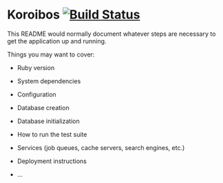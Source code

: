 # Koroibos [![Build Status](https://travis-ci.com/pschlatt/Koroibos.svg?branch=master)](https://travis-ci.com/pschlatt/Koroibos)

This README would normally document whatever steps are necessary to get the
application up and running.

Things you may want to cover:

* Ruby version

* System dependencies

* Configuration

* Database creation

* Database initialization

* How to run the test suite

* Services (job queues, cache servers, search engines, etc.)

* Deployment instructions

* ...
